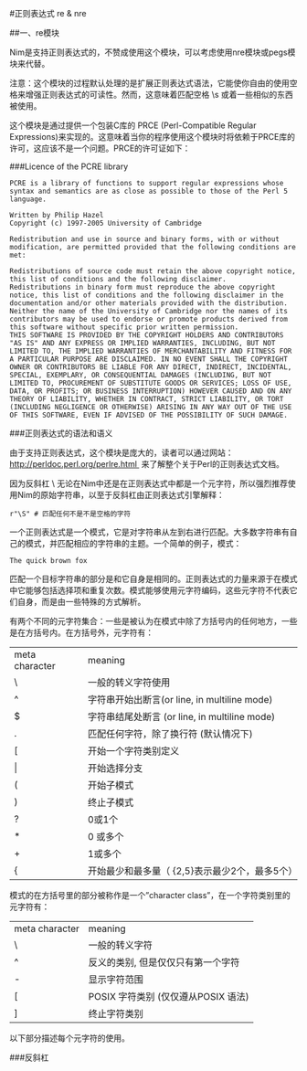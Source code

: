 #正则表达式 re & nre

##一、re模块

Nim是支持正则表达式的，不赞成使用这个模块，可以考虑使用nre模块或pegs模块来代替。

注意：这个模块的过程默认处理的是扩展正则表达式语法，它能使你自由的使用空格来增强正则表达式的可读性。然而，这意味着匹配空格 \s 或着一些相似的东西被使用。

这个模块是通过提供一个包装C库的 PRCE (Perl-Compatible Regular Expressions)来实现的。这意味着当你的程序使用这个模块时将依赖于PRCE库的许可，这应该不是一个问题。PRCE的许可证如下：


###Licence of the PCRE library
```
PCRE is a library of functions to support regular expressions whose syntax and semantics are as close as possible to those of the Perl 5 language.

Written by Philip Hazel
Copyright (c) 1997-2005 University of Cambridge

Redistribution and use in source and binary forms, with or without modification, are permitted provided that the following conditions are met:

Redistributions of source code must retain the above copyright notice, this list of conditions and the following disclaimer.
Redistributions in binary form must reproduce the above copyright notice, this list of conditions and the following disclaimer in the documentation and/or other materials provided with the distribution.
Neither the name of the University of Cambridge nor the names of its contributors may be used to endorse or promote products derived from this software without specific prior written permission.
THIS SOFTWARE IS PROVIDED BY THE COPYRIGHT HOLDERS AND CONTRIBUTORS "AS IS" AND ANY EXPRESS OR IMPLIED WARRANTIES, INCLUDING, BUT NOT LIMITED TO, THE IMPLIED WARRANTIES OF MERCHANTABILITY AND FITNESS FOR A PARTICULAR PURPOSE ARE DISCLAIMED. IN NO EVENT SHALL THE COPYRIGHT OWNER OR CONTRIBUTORS BE LIABLE FOR ANY DIRECT, INDIRECT, INCIDENTAL, SPECIAL, EXEMPLARY, OR CONSEQUENTIAL DAMAGES (INCLUDING, BUT NOT LIMITED TO, PROCUREMENT OF SUBSTITUTE GOODS OR SERVICES; LOSS OF USE, DATA, OR PROFITS; OR BUSINESS INTERRUPTION) HOWEVER CAUSED AND ON ANY THEORY OF LIABILITY, WHETHER IN CONTRACT, STRICT LIABILITY, OR TORT (INCLUDING NEGLIGENCE OR OTHERWISE) ARISING IN ANY WAY OUT OF THE USE OF THIS SOFTWARE, EVEN IF ADVISED OF THE POSSIBILITY OF SUCH DAMAGE.
```

###正则表达式的语法和语义

由于支持正则表达式，这个模块是庞大的，读者可以通过网站：http://perldoc.perl.org/perlre.html  来了解整个关于Perl的正则表达式文档。

因为反斜杠 \ 无论在Nim中还是在正则表达式中都是一个元字符，所以强烈推荐使用Nim的原始字符串，以至于反斜杠由正则表达式引擎解释：


    r"\S" # 匹配任何不是不是空格的字符

一个正则表达式是一个模式，它是对字符串从左到右进行匹配。大多数字符串有自己的模式，并匹配相应的字符串的主题。一个简单的例子，模式：

    The quick brown fox


匹配一个目标字符串的部分是和它自身是相同的。正则表达式的力量来源于在模式中它能够包括选择项和重复次数。模式能够使用元字符编码，这些元字符不代表它们自身，而是由一些特殊的方式解析。

有两个不同的元字符集合：一些是被认为在模式中除了方括号内的任何地方，一些是在方括号内。在方括号外，元字符有：

<table>
   <tr>
      <td>meta character</td>
      <td>meaning</td>
   </tr>
   <tr>
      <td>\</td>
      <td>一般的转义字符使用</td>
   </tr>
   <tr>
      <td>^</td>
      <td>字符串开始出断言(or line, in multiline mode)</td>
   </tr>
   <tr>
      <td>$</td>
      <td>字符串结尾处断言 (or line, in multiline mode)</td>
   </tr>
   <tr>
      <td>.</td>
      <td>匹配任何字符，除了换行符 (默认情况下)</td>
   </tr>
   <tr>
      <td>[</td>
      <td>开始一个字符类别定义</td>
   </tr>
   <tr>
      <td>|</td>
      <td>开始选择分支</td>
   </tr>
   <tr>
      <td>(</td>
      <td>开始子模式</td>
   </tr>
   <tr>
      <td>)</td>
      <td>终止子模式</td>
   </tr>
   <tr>
      <td>?</td>
      <td>0或1个</td>
   </tr>
   <tr>
      <td>*</td>
      <td>0 或多个</td>
   </tr>
   <tr>
      <td>+</td>
      <td>1或多个</td>
   </tr>
   <tr>
      <td>{</td>
      <td>开始最少和最多量（ {2,5}表示最少2个，最多5个）</td>
   </tr>
</table>


模式的在方括号里的部分被称作是一个”character class”，在一个字符类别里的元字符有：

<table>
   <tr>
      <td>meta character</td>
      <td>meaning</td>
   </tr>
   <tr>
      <td>\</td>
      <td>一般的转义字符</td>
   </tr>
   <tr>
      <td>^</td>
      <td>反义的类别, 但是仅仅只有第一个字符</td>
   </tr>
   <tr>
      <td>-</td>
      <td>显示字符范围</td>
   </tr>
   <tr>
      <td>[</td>
      <td>POSIX 字符类别 (仅仅遵从POSIX 语法)</td>
   </tr>
   <tr>
      <td>]</td>
      <td>终止字符类别</td>
   </tr>
</table>

以下部分描述每个元字符的使用。



###反斜杠
    






